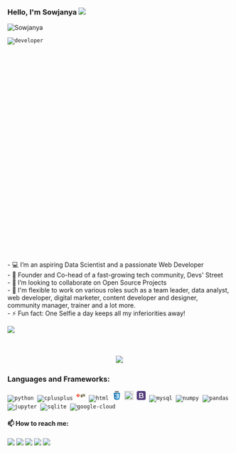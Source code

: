 ### Hello, I'm Sowjanya <img src="https://github.com/sciencepal/sciencepal/blob/master/assets/Hi.gif" width="29px">
<p align="left"> <img src="https://komarev.com/ghpvc/?username=sowjanya-105" alt="Sowjanya" /> </p>

<code><img src="https://media.giphy.com/media/fAnzw6YK33jMwzp5wp/giphy.gif" alt="developer" align="left" width="500px" height="500px"  /></code>&nbsp;
<p align="left"> - 💻 I’m an aspiring Data Scientist and a passionate Web Developer <br>
- 🤝 Founder and Co-head of a fast-growing tech community, Devs' Street <br>
- 👀 I’m looking to collaborate on Open Source Projects<br>
- 💬 I'm flexible to work on various roles such as a team leader, data analyst, web developer, digital marketer, content developer and designer, community manager, trainer and a lot more. <br>
- ⚡ Fun fact: One Selfie a day keeps all my inferiorities away! </p>

<a href="https://github.com/sowjanya-105/github-readme-stats">
<img src= "https://github-readme-stats.vercel.app/api?username=sowjanya-105&theme=tokyonight&show_icons=true" />
</a>
<br/><br/><br/>
<p align="center">
  <a href="https://github.com/sowjanya-105/github-readme-streak-stats">
    <img src="(https://github-readme-streak-stats.herokuapp.com/?sowjanya-105)" />
  </a>
</p>

### Languages and Frameworks:
<div>
<p align="left">
  <code><img src="https://github.com/abranhe/programming-languages-logos/blob/master/src/python/python_48x48.png" alt="python" width="20" height="20" /></code>&nbsp;
  <code><img src="https://github.com/abranhe/programming-languages-logos/blob/master/src/cpp/cpp_48x48.png" alt="cplusplus" width="20" height="20" /></code>&nbsp;
  <code><img src="https://raw.githubusercontent.com/github/explore/80688e429a7d4ef2fca1e82350fe8e3517d3494d/topics/git/git.png" alt="git" width="20" height="20" /></code>&nbsp;
  <code><img src="https://github.com/abranhe/programming-languages-logos/blob/master/src/html/html_48x48.png" alt="html" width="20" height="20" /></code>&nbsp;
  <code><img src="https://raw.githubusercontent.com/github/explore/80688e429a7d4ef2fca1e82350fe8e3517d3494d/topics/css/css.png" alt="css" width="20" height="20" /></code>&nbsp;
  <code><img src="https://github.com/abranhe/programming-languages-logos/blob/master/src/javascript/javascript_48x48.png" width="20" height="20" /></code>&nbsp;
  <code><img src="https://raw.githubusercontent.com/github/explore/80688e429a7d4ef2fca1e82350fe8e3517d3494d/topics/bootstrap/bootstrap.png" alt="bootstrap" width="20" height="20" /></code>&nbsp;
  <code><img src="https://img.shields.io/badge/mysql-%2300f.svg?&style=for-the-badge&logo=mysql&logoColor=white" alt="mysql" /></code>&nbsp;
  <code><img src="https://img.shields.io/badge/numpy%20-%23013243.svg?&style=for-the-badge&logo=numpy&logoColor=white" alt="numpy"/></code>&nbsp;
  <code><img src="https://img.shields.io/badge/pandas%20-%23150458.svg?&style=for-the-badge&logo=pandas&logoColor=white" alt="pandas" /></code>&nbsp;
  <code><img src="https://img.shields.io/badge/Jupyter%20-%23F37626.svg?&style=for-the-badge&logo=Jupyter&logoColor=white" alt="jupyter" /></code>&nbsp;
  <code><img src ="https://img.shields.io/badge/sqlite-%2307405e.svg?&style=for-the-badge&logo=sqlite&logoColor=white" alt="sqlite" /></code>&nbsp;
  <code><img src="https://img.shields.io/badge/Google%20Cloud%20-%234285F4.svg?&style=for-the-badge&logo=google-cloud&logoColor=white" alt="google-cloud" /></code>&nbsp;
 </p>
 </div>
 
  #### 📫 How to reach me:   
  [<img src="https://github.com/sciencepal/sciencepal/blob/master/assets/discord-round.svg" width="3.5%"/>](https://discord.gg/R-Sowjanya#4431)
  [<img src="https://img.icons8.com/color/48/000000/twitter.png" width="3.5%"/>](https://twitter.com/sowjanya_105)
  [<img src="https://img.icons8.com/color/48/000000/linkedin.png" width="3.5%"/>](https://www.linkedin.com/in/sowjanya-r/)
  [<img src="https://img.icons8.com/fluent/48/000000/instagram-new.png" width="3.5%"/>](https://www.instagram.com/_.sowww._/)
  <a href="mailto:rsow105@gmail.com"> <img src="https://img.icons8.com/fluent/48/000000/gmail.png" width="3.5%"/> </a>

